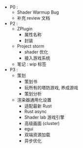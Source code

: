 - P0 : 
	- Shader Warmup Bug
	- 补充 review 文档
- P2 : 
	- ZPlugin
		- 属性名称
		- 封装
	- Project storm
		- shader 优化
		- 接入游戏系统
	- 笔记 : wip 标签
- P3 : 
	- 策划
		- 策划书
		- 玩所有的塔防游戏, 养成游戏
		- 策划分析
	- 渲染器通用化设置 
		- 适配最新 Rust
		- Rust async
		- Shader lab 游戏引擎
		- 高级画面 (cluster)
		- egui
		- 双端资源加载
		- 异步优化